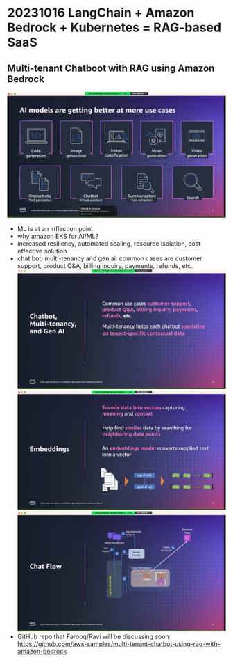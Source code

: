 # 20231016 LangChain + Amazon Bedrock + Kubernetes = RAG-based SaaS

## Multi-tenant Chatboot with RAG using Amazon Bedrock
![](img00.png)
* ML is at an inflection point
* why amazon EKS for AI/ML?
* increased resiliency, automated scaling, resource isolation, cost effective solution
* chat bot; multi-tenancy and gen ai: common cases are customer support, product Q&A, billing inquiry, payments, refunds, etc.
![](img01.png)
![](img02.png)
![](img03.png)
* GitHub repo that Farooq/Ravi will be discussing soon:  https://github.com/aws-samples/multi-tenant-chatbot-using-rag-with-amazon-bedrock

